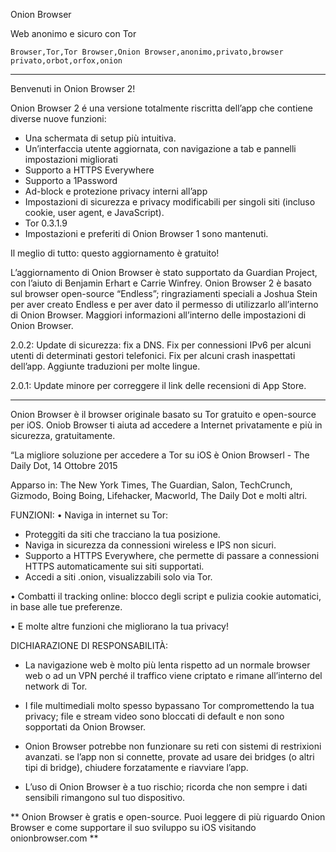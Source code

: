 Onion Browser

Web anonimo e sicuro con Tor

`Browser,Tor,Tor Browser,Onion Browser,anonimo,privato,browser privato,orbot,orfox,onion`

---

Benvenuti in Onion Browser 2!

Onion Browser 2 é una versione totalmente riscritta dell’app che contiene diverse nuove funzioni:

* Una schermata di setup più intuitiva.
* Un’interfaccia utente aggiornata, con navigazione a tab e pannelli impostazioni migliorati
* Supporto a HTTPS Everywhere
* Supporto a 1Password
* Ad-block e protezione privacy interni all’app
* Impostazioni di sicurezza e privacy modificabili per singoli siti (incluso cookie, user agent, e JavaScript).
* Tor 0.3.1.9
* Impostazioni e preferiti di Onion Browser 1 sono mantenuti.

Il meglio di tutto: questo aggiornamento è gratuito!

L’aggiornamento di Onion Browser è stato supportato da Guardian Project, con l’aiuto di Benjamin Erhart e Carrie Winfrey. Onion Browser 2 è basato sul browser open-source “Endless”; ringraziamenti speciali a Joshua Stein per aver creato Endless e per aver dato il permesso di utilizzarlo all’interno di Onion Browser. Maggiori informazioni all’interno delle impostazioni di Onion Browser.

2.0.2: Update di sicurezza: fix a DNS. Fix per connessioni IPv6 per alcuni utenti di determinati gestori telefonici. Fix per alcuni crash inaspettati dell’app. Aggiunte traduzioni per molte lingue. 

2.0.1: Update minore per correggere il link delle recensioni di App Store. 

---

Onion Browser è il browser originale basato su Tor gratuito e open-source per iOS. Oniob Browser ti aiuta ad accedere a Internet privatamente e più in sicurezza, gratuitamente. 

“La migliore soluzione per accedere a Tor su iOS è Onion Browserl - The Daily Dot, 14 Ottobre 2015

Apparso in: The New York Times, The Guardian, Salon, TechCrunch, Gizmodo, Boing Boing, Lifehacker, Macworld, The Daily Dot e molti altri.

FUNZIONI:
• Naviga in internet su Tor:
- Proteggiti da siti che tracciano la tua posizione.
- Naviga in sicurezza da connessioni wireless e IPS non sicuri.
- Supporto a HTTPS Everywhere, che permette di passare a connessioni HTTPS automaticamente sui siti supportati. 
- Accedi a siti .onion, visualizzabili solo via Tor.

• Combatti il tracking online: blocco degli script e pulizia cookie automatici, in base alle tue preferenze.

• E molte altre funzioni che migliorano la tua privacy!

DICHIARAZIONE DI RESPONSABILITÀ:
- La navigazione web è molto più lenta rispetto ad un normale browser web o ad un VPN perché il traffico viene criptato e rimane all’interno del network di Tor. 

- I file multimediali molto spesso bypassano Tor compromettendo la tua privacy; file e stream video sono bloccati di default e non sono sopportati da Onion Browser.

- Onion Browser potrebbe non funzionare su reti con sistemi di restrixioni avanzati. se l’app non si connette, provate ad usare dei bridges (o altri tipi di bridge), chiudere forzatamente e riavviare l’app.

- L’uso di Onion Browser è a tuo rischio; ricorda che non sempre i dati sensibili rimangono sul tuo dispositivo.

** Onion Browser è gratis e open-source. Puoi leggere di più riguardo Onion Browser e come supportare il suo sviluppo su iOS visitando onionbrowser.com **


